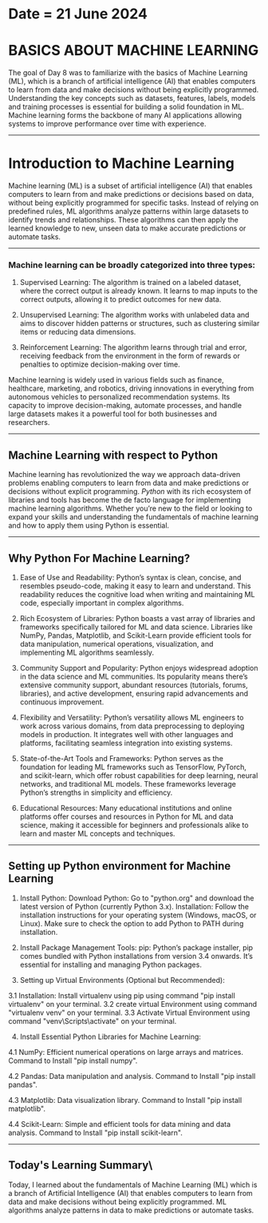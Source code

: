 # Date = 21 June 2024
# BASICS ABOUT MACHINE LEARNING
The goal of Day 8 was to familiarize with the basics of Machine Learning (ML), which is a branch of artificial intelligence (AI) that enables computers to learn from data and make decisions without being explicitly programmed. Understanding the key concepts such as datasets, features, labels, models and training processes is essential for building a solid foundation in ML. Machine learning forms the backbone of many AI applications allowing systems to improve performance over time with experience.

---

# Introduction to Machine Learning

Machine learning (ML) is a subset of artificial intelligence (AI) that enables computers to learn from and make predictions or decisions based on data, without being explicitly programmed for specific tasks. Instead of relying on predefined rules, ML algorithms analyze patterns within large datasets to identify trends and relationships. These algorithms can then apply the learned knowledge to new, unseen data to make accurate predictions or automate tasks.

---

### Machine learning can be broadly categorized into three types:

1. Supervised Learning: The algorithm is trained on a labeled dataset, where the correct output is already known. It learns to map inputs to the correct outputs, allowing it to predict outcomes for new data.

2. Unsupervised Learning: The algorithm works with unlabeled data and aims to discover hidden patterns or structures, such as clustering similar items or reducing data dimensions.

3. Reinforcement Learning: The algorithm learns through trial and error, receiving feedback from the environment in the form of rewards or penalties to optimize decision-making over time.

Machine learning is widely used in various fields such as finance, healthcare, marketing, and robotics, driving innovations in everything from autonomous vehicles to personalized recommendation systems. Its capacity to improve decision-making, automate processes, and handle large datasets makes it a powerful tool for both businesses and researchers.

---

## Machine Learning with respect to Python
Machine learning has revolutionized the way we approach data-driven problems enabling computers to learn from data and make predictions or decisions without explicit programming. *Python* with its rich ecosystem of libraries and tools has become the de facto language for implementing machine learning algorithms. Whether you’re new to the field or looking to expand your skills and understanding the fundamentals of machine learning and how to apply them using Python is essential.

---

## Why Python For Machine Learning?

1. Ease of Use and Readability: Python’s syntax is clean, concise, and resembles pseudo-code, making it easy to learn and understand. This readability reduces the cognitive load when writing and maintaining ML code, especially important in complex algorithms.

2. Rich Ecosystem of Libraries: Python boasts a vast array of libraries and frameworks specifically tailored for ML and data science. Libraries like NumPy, Pandas, Matplotlib, and Scikit-Learn provide efficient tools for data manipulation, numerical operations, visualization, and implementing ML algorithms seamlessly.

3. Community Support and Popularity: Python enjoys widespread adoption in the data science and ML communities. Its popularity means there’s extensive community support, abundant resources (tutorials, forums, libraries), and active development, ensuring rapid advancements and continuous improvement.

4. Flexibility and Versatility: Python’s versatility allows ML engineers to work across various domains, from data preprocessing to deploying models in production. It integrates well with other languages and platforms, facilitating seamless integration into existing systems.

5. State-of-the-Art Tools and Frameworks: Python serves as the foundation for leading ML frameworks such as TensorFlow, PyTorch, and scikit-learn, which offer robust capabilities for deep learning, neural networks, and traditional ML models. These frameworks leverage Python’s strengths in simplicity and efficiency.

6. Educational Resources: Many educational institutions and online platforms offer courses and resources in Python for ML and data science, making it accessible for beginners and professionals alike to learn and master ML concepts and techniques.

---


## Setting up Python environment for Machine Learning

1. Install Python:
Download Python: Go to "python.org" and download the latest version of Python (currently Python 3.x).
Installation: Follow the installation instructions for your operating system (Windows, macOS, or Linux). Make sure to check the option to add Python to PATH during installation.

2. Install Package Management Tools:
pip: Python’s package installer, pip comes bundled with Python installations from version 3.4 onwards. It’s essential for installing and managing Python packages.

3. Setting up Virtual Environments (Optional but Recommended):

3.1 Installation: Install virtualenv using pip using command "pip install virtualenv" on your terminal.
3.2 create virtual Environment using command "virtualenv venv" on your terminal.
3.3 Activate Virtual Environment using command "venv\Scripts\activate" on your terminal.


4. Install Essential Python Libraries for Machine Learning:

4.1 NumPy: Efficient numerical operations on large arrays and matrices.
Command to Install "pip install numpy".

4.2 Pandas: Data manipulation and analysis.
Command to Install "pip install pandas".

4.3 Matplotlib: Data visualization library.
Command to Install "pip install matplotlib".

4.4 Scikit-Learn: Simple and efficient tools for data mining and data analysis.
Command to Install "pip install scikit-learn".

---

## Today's Learning Summary\
Today, I learned about the fundamentals of Machine Learning (ML) which is a branch of Artificial Intelligence (AI) that enables computers to learn from data and make decisions without being explicitly programmed. ML algorithms analyze patterns in data to make predictions or automate tasks.

